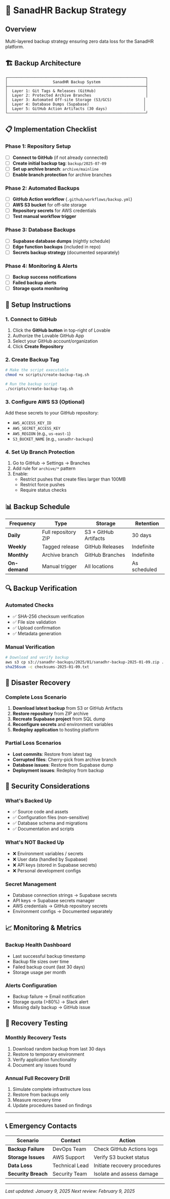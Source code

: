 # 🔄 SanadHR Backup Strategy

## Overview
Multi-layered backup strategy ensuring zero data loss for the SanadHR platform.

## 🏗️ Backup Architecture

```
┌─────────────────────────────────────────────────────────────┐
│                    SanadHR Backup System                    │
├─────────────────────────────────────────────────────────────┤
│  Layer 1: Git Tags & Releases (GitHub)                      │
│  Layer 2: Protected Archive Branches                        │  
│  Layer 3: Automated Off-site Storage (S3/GCS)              │
│  Layer 4: Database Dumps (Supabase)                        │
│  Layer 5: GitHub Action Artifacts (30 days)                │
└─────────────────────────────────────────────────────────────┘
```

## 📋 Implementation Checklist

### Phase 1: Repository Setup
- [ ] **Connect to GitHub** (if not already connected)
- [ ] **Create initial backup tag**: `backup/2025-07-09`
- [ ] **Set up archive branch**: `archive/mainline`
- [ ] **Enable branch protection** for archive branches

### Phase 2: Automated Backups
- [ ] **GitHub Action workflow** (`.github/workflows/backup.yml`)
- [ ] **AWS S3 bucket** for off-site storage
- [ ] **Repository secrets** for AWS credentials
- [ ] **Test manual workflow trigger**

### Phase 3: Database Backups
- [ ] **Supabase database dumps** (nightly schedule)
- [ ] **Edge function backups** (included in repo)
- [ ] **Secrets backup strategy** (documented separately)

### Phase 4: Monitoring & Alerts
- [ ] **Backup success notifications**
- [ ] **Failed backup alerts**
- [ ] **Storage quota monitoring**

## 🔧 Setup Instructions

### 1. Connect to GitHub
1. Click the **GitHub button** in top-right of Lovable
2. Authorize the Lovable GitHub App
3. Select your GitHub account/organization
4. Click **Create Repository**

### 2. Create Backup Tag
```bash
# Make the script executable
chmod +x scripts/create-backup-tag.sh

# Run the backup script
./scripts/create-backup-tag.sh
```

### 3. Configure AWS S3 (Optional)
Add these secrets to your GitHub repository:
- `AWS_ACCESS_KEY_ID`
- `AWS_SECRET_ACCESS_KEY` 
- `AWS_REGION` (e.g., `us-east-1`)
- `S3_BUCKET_NAME` (e.g., `sanadhr-backups`)

### 4. Set Up Branch Protection
1. Go to GitHub → Settings → Branches
2. Add rule for `archive/*` pattern
3. Enable:
   - Restrict pushes that create files larger than 100MB
   - Restrict force pushes
   - Require status checks

## 📊 Backup Schedule

| Frequency | Type | Storage | Retention |
|-----------|------|---------|-----------|
| **Daily** | Full repository ZIP | S3 + GitHub Artifacts | 30 days |
| **Weekly** | Tagged release | GitHub Releases | Indefinite |
| **Monthly** | Archive branch | GitHub Branches | Indefinite |
| **On-demand** | Manual trigger | All locations | As scheduled |

## 🔍 Backup Verification

### Automated Checks
- ✅ SHA-256 checksum verification
- ✅ File size validation
- ✅ Upload confirmation
- ✅ Metadata generation

### Manual Verification
```bash
# Download and verify backup
aws s3 cp s3://sanadhr-backups/2025/01/sanadhr-backup-2025-01-09.zip .
sha256sum -c checksums-2025-01-09.txt
```

## 🚨 Disaster Recovery

### Complete Loss Scenario
1. **Download latest backup** from S3 or GitHub Artifacts
2. **Restore repository** from ZIP archive
3. **Recreate Supabase project** from SQL dump
4. **Reconfigure secrets** and environment variables
5. **Redeploy application** to hosting platform

### Partial Loss Scenarios
- **Lost commits**: Restore from latest tag
- **Corrupted files**: Cherry-pick from archive branch  
- **Database issues**: Restore from Supabase dump
- **Deployment issues**: Redeploy from backup

## 🔐 Security Considerations

### What's Backed Up
- ✅ Source code and assets
- ✅ Configuration files (non-sensitive)
- ✅ Database schema and migrations
- ✅ Documentation and scripts

### What's NOT Backed Up
- ❌ Environment variables / secrets
- ❌ User data (handled by Supabase)
- ❌ API keys (stored in Supabase secrets)
- ❌ Personal development configs

### Secret Management
- Database connection strings → Supabase secrets
- API keys → Supabase secrets manager
- AWS credentials → GitHub repository secrets
- Environment configs → Documented separately

## 📈 Monitoring & Metrics

### Backup Health Dashboard
- Last successful backup timestamp
- Backup file sizes over time
- Failed backup count (last 30 days)
- Storage usage per month

### Alerts Configuration
- Backup failure → Email notification
- Storage quota (>80%) → Slack alert
- Missing daily backup → GitHub issue

## 🔄 Recovery Testing

### Monthly Recovery Tests
1. Download random backup from last 30 days
2. Restore to temporary environment
3. Verify application functionality
4. Document any issues found

### Annual Full Recovery Drill
1. Simulate complete infrastructure loss
2. Restore from backups only
3. Measure recovery time
4. Update procedures based on findings

---

## 📞 Emergency Contacts

| Scenario | Contact | Action |
|----------|---------|--------|
| **Backup Failure** | DevOps Team | Check GitHub Actions logs |
| **Storage Issues** | AWS Support | Verify S3 bucket status |
| **Data Loss** | Technical Lead | Initiate recovery procedures |
| **Security Breach** | Security Team | Isolate and assess damage |

---

*Last updated: January 9, 2025*
*Next review: February 9, 2025*